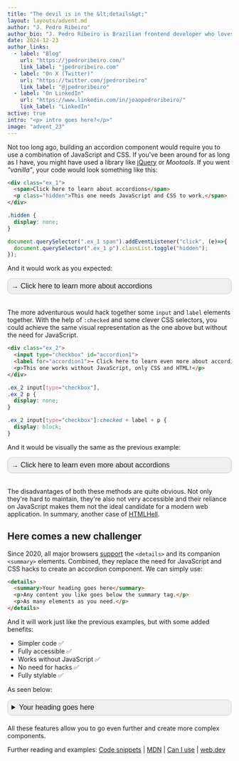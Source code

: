 ```yaml
---
title: "The devil is in the &lt;details&gt;"
layout: layouts/advent.md
author: "J. Pedro Ribeiro"
author_bio: "J. Pedro Ribeiro is Brazilian frontend developer who loves to build performant sites and apps that deliver great user experience."
date: 2024-12-23
author_links:
  - label: "Blog"
    url: "https://jpedroribeiro.com/"
    link_label: "jpedroribeiro.com"
  - label: "On X (Twitter)"
    url: "https://twitter.com/jpedroribeiro"
    link_label: "@jpedroribeiro"
  - label: "On LinkedIn"
    url: "https://www.linkedin.com/in/joaopedroribeiro/"
    link_label: "LinkedIn"
active: true
intro: "<p> intro goes here?</p>"
image: "advent_23"
---
```


Not too long ago, building an accordion component would require you to use a combination of JavaScript and CSS. If you've been around for as long as I have, you might have used a library like [jQuery](https://jqueryui.com/accordion/) or _Mootools_.
If you went *"vanilla"*, your code would look something like this:


```html
<div class="ex_1">
  <span>Click here to learn about accordions</span>
  <p class="hidden">This one needs JavaScript and CSS to work.</span>
</div>
```

  ```css
.hidden {
    display: none; 
}
```

```js 
document.querySelector(".ex_1 span").addEventListener("click", (e)=>{
  document.querySelector(".ex_1 p").classList.toggle("hidden");
});
```

And it would work as you expected:
<style>
.ex_1 {
  font-family: sans-serif;
  font-size: 16px;
  border: 1px solid #ccc;
  background: #efefef;
  padding: 8px;
  border-radius: 10px;
  margin-bottom: 32px;
}
</style>
<style>
.ex_1 span {
  cursor: pointer;
}
</style>
<style>
.ex_1 p {
  margin: 8px 0 0;
}
</style>
<style>
.ex_1 .hidden {
  display: none;
}
</style>
<div class="ex_1">
  <span>→ Click here to learn more about accordions</span>
  <p class="hidden">This one needs JavaScript and CSS to work. Click the heading again to close it.</p>
</div>
<script>
document.querySelector(".ex_1 span").addEventListener("click", ()=>{
  document.querySelector(".ex_1 p").classList.toggle("hidden");
});
</script>

The more adventurous would hack together some `input` and `label` elements together. With the help of `:checked` and some clever
CSS selectors, you could achieve the same visual representation as the one above but without the need for JavaScript.

```html
<div class="ex_2">
  <input type="checkbox" id="accordion1">
  <label for="accordion1">→ Click here to learn even more about accordions</label>
  <p>This one works without JavaScript, only CSS and HTML!</p>
</div>
```

```css
.ex_2 input[type="checkbox"],
.ex_2 p {
  display: none;
}

.ex_2 input[type="checkbox"]:checked + label + p {
  display: block;
}
```

And it would be visually the same as the previous example:

<style>
.ex_2 input[type="checkbox"],
.ex_2 p {
  display: none;
}
</style>
<style>
.ex_2 input[type="checkbox"]:checked + label + p {
  display: block;
}
</style>
<style>
.ex_2 label {
  cursor: pointer;
  font-weight: normal;
}
</style>
<div class="ex_2 ex_1">
  <input type="checkbox" id="accordion1">
  <label for="accordion1">→ Click here to learn even more about accordions</label>
  <p>This one works without JavaScript, only CSS and HTML!</p>
</div>

The disadvantages of both these methods are quite obvious. Not only they're hard to maintain, they're also not very accessible and their reliance on JavaScript makes them not the ideal candidate for a modern web application.
In summary, another case of [HTMLHell](https://www.htmhell.dev).


## Here comes a new challenger

Since 2020, all major browsers [support](https://developer.mozilla.org/en-US/docs/Web/HTML/Element/details#browser_compatibility) the `<details>` and its companion `<summary>` elements. Combined, they replace the need for JavaScript and CSS hacks to create an accordion component.
We can simply use:

```html
<details>
  <summary>Your heading goes here</summary>
  <p>Any content you like goes below the summary tag.</p>
  <p>As many elements as you need.</p>
</details>
```
And it will work just like the previous examples, but with some added benefits:
* Simpler code ✅
* Fully accessible ✅
* Works without JavaScript ✅
* No need for hacks ✅
* Fully stylable ✅

As seen below:

<style>
.styled {
  border: 1px solid #ccc;
  background: #efefef;
  padding: 8px;
  border-radius: 10px;
  margin-bottom: 20px;
}</style>

<style>
.styled summary {
font-family: sans-serif;
font-size: 16px;
  cursor: pointer;
  font-weight: normal;
}
</style>

<style>
.styled p {
font-family: sans-serif;
font-size: 14px;
  margin: 8px 0;
}
</style>

<details class="styled">
  <summary>Your heading goes here</summary>
  <p>Any content you like goes below the summary tag.</p>
  <p>As many elements as you need.</p>
</details>

All these features allow you to go even further and create more complex components.

Further reading and examples:
[Code snippets](https://codepen.io/jpedroribeiro/pen/YzmxNYx) | [MDN](https://developer.mozilla.org/en-US/docs/Web/HTML/Element/details) | [Can I use](https://caniuse.com/details) | [web.dev](https://web.dev/learn/html/details)
